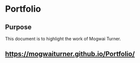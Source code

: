 # Portfolio

## Purpose
This document is to highlight the work of Mogwai Turner.

## https://mogwaiturner.github.io/Portfolio/
